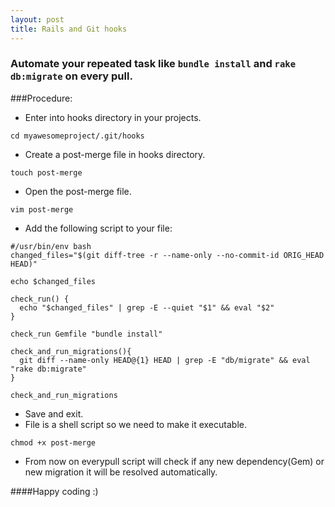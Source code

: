```yaml
---
layout: post
title: Rails and Git hooks
---
```


### Automate your repeated task like `bundle install` and `rake db:migrate` on every pull.

###Procedure:

* Enter into hooks directory in your projects.
```shell
cd myawesomeproject/.git/hooks
```

* Create a post-merge file in hooks directory.
```shell
touch post-merge
```

* Open the post-merge file.
```shell
vim post-merge
```

* Add the following script to your file:

```shell
#/usr/bin/env bash
changed_files="$(git diff-tree -r --name-only --no-commit-id ORIG_HEAD HEAD)"

echo $changed_files

check_run() {
  echo "$changed_files" | grep -E --quiet "$1" && eval "$2"
}

check_run Gemfile "bundle install"

check_and_run_migrations(){
  git diff --name-only HEAD@{1} HEAD | grep -E "db/migrate" && eval "rake db:migrate"
}

check_and_run_migrations
```

* Save and exit.
* File is a shell script so we need to make it executable.

```shell
chmod +x post-merge
```

* From now on everypull script will check if any new dependency(Gem) or new migration it will be resolved automatically.


####Happy coding :)

